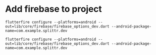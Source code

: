 # Add firebase to project
    flutterfire configure --platforms=android --out=lib/core/firebase/firebase_options_dev.dart --android-package-name=com.example.splittr.dev

```flutterfire configure --platforms=android --out=lib/core/firebase/firebase_options_dev.dart --android-package-name=com.example.splittr.dev```
